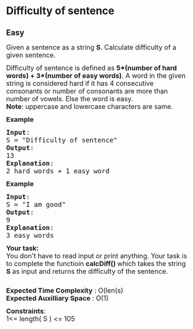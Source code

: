# Difficulty of sentence
## Easy
<div class="problems_problem_content__Xm_eO"><p><span style="font-size:18px">Given a sentence as a string <strong>S</strong>. Calculate difficulty of a given sentence. </span></p>

<p><span style="font-size:18px">Difficulty of sentence is defined as <strong>5*(number of hard words) + 3*(number of easy words)</strong>. A word in the given string is considered hard if it has 4 consecutive consonants or number of consonants are more than number of vowels. Else the word is easy.<br>
<strong>Note</strong>: uppercase and lowercase characters are same.</span></p>

<p><span style="font-size:18px"><strong>Example</strong></span></p>

<pre><span style="font-size:18px"><strong>Input</strong>:
S = "Difficulty of sentence"
<strong>Output</strong>:
13
<strong>Explanation</strong>:
2 hard words + 1 easy word</span></pre>

<p><strong><span style="font-size:18px">Example</span></strong></p>

<pre><span style="font-size:18px"><strong>Input</strong>:
S = "I am good"
<strong>Output</strong>:
9
<strong>Explanation</strong>:
3 easy words</span></pre>

<div><span style="font-size:18px"><strong>Your task:</strong></span></div>

<div><span style="font-size:18px">You don't have to read input or print anything. Your task is to complete the functioin <strong>calcDiff() </strong>which takes the string <strong>S</strong> as input and returns the difficulty of the sentence.</span></div>

<div>&nbsp;</div>

<p><span style="font-size:18px"><strong>Expected Time Complexity</strong> : O(len(s)<br>
<strong>Expected Auxilliary Space</strong> : O(1)</span></p>

<p><span style="font-size:18px"><strong>Constraints</strong>:<br>
1&lt;= length( S ) &lt;= 105</span></p>
</div>